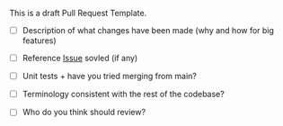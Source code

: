 This is a draft Pull Request Template. 

- [ ] Description of what changes have been made (why and how for big features)
- [ ] Reference [Issue](https://github.com/TUMFARSynchrony/experimental-hub/issues) sovled (if any)
- [ ] Unit tests + have you tried merging from main? 
- [ ] Terminology consistent with the rest of the codebase?
- [ ] Who do you think should review?

